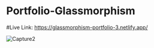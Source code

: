 # Portfolio-Glassmorphism
#Live Link:
https://glassmorphism-portfolio-3.netlify.app/

![Capture2](https://github.com/Rahat848/Portfolio-Glassmorphism/assets/136954767/38ac7c1e-455c-48fb-a695-983955b2b8b9)
